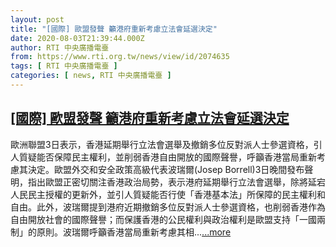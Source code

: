 ```yaml
---
layout: post
title: "[國際] 歐盟發聲 籲港府重新考慮立法會延選決定"
date: 2020-08-03T21:39:44.000Z
author: RTI 中央廣播電臺
from: https://www.rti.org.tw/news/view/id/2074635
tags: [ RTI 中央廣播電臺 ]
categories: [ news, RTI 中央廣播電臺 ]
---
```

<!--1596490784000-->
[[國際] 歐盟發聲 籲港府重新考慮立法會延選決定](https://www.rti.org.tw/news/view/id/2074635)
------

<div>
歐洲聯盟3日表示，香港延期舉行立法會選舉及撤銷多位反對派人士參選資格，引人質疑能否保障民主權利，並削弱香港自由開放的國際聲譽，呼籲香港當局重新考慮其決定。歐盟外交和安全政策高級代表波瑞爾(Josep Borrell)3日晚間發布聲明，指出歐盟正密切關注香港政治局勢，表示港府延期舉行立法會選舉，除將延宕人民民主授權的更新外，並引人質疑能否行使「香港基本法」所保障的民主權利和自由。此外，波瑞爾提到港府近期撤銷多位反對派人士參選資格，也削弱香港作為自由開放社會的國際聲譽；而保護香港的公民權利與政治權利是歐盟支持「一國兩制」的原則。波瑞爾呼籲香港當局重新考慮其相...<a target="_blank" href="https://www.rti.org.tw/news/view/id/2074635">...more</a>
</div>
